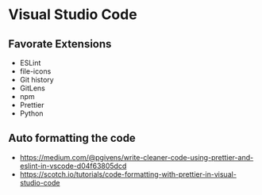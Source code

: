 # Visual Studio Code

## Favorate Extensions

- ESLint
- file-icons
- Git history
- GitLens
- npm
- Prettier
- Python

## Auto formatting the code

- <https://medium.com/@pgivens/write-cleaner-code-using-prettier-and-eslint-in-vscode-d04f63805dcd>
- <https://scotch.io/tutorials/code-formatting-with-prettier-in-visual-studio-code>
